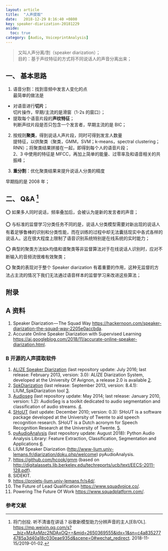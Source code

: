 ```yaml
---
layout: article
title:  "人声提取"
date:   2018-12-29 8:16:40 +0800
key: speaker-diarization-20181229
aside:
  toc: true
category: [Audio, VoiceprintAnalysis]
---
```


>又叫人声分离/割（speaker diarization）；  
目的：基于声纹特征的方式将不同说话人的声音分离出来；   

## 一、 基本思路
1. 语音分割：找到音频中发言人变化的点  
最简单的做法是
- 对语音进行**切片**；  
切片操作，早期/主流的是滑窗（1-2s 的窗口）；
- 提取每个语音片段的**声纹特征**；  
判断声纹片段是否只包含一个发言者，早期主流的是 BIC；  

2. 按规则**聚类**，得到说话人声片段，同时可得到发言人数量  
提特征，以供聚类（聚类，GMM，SVM；k-means，spectral clustering；RNN）；将聚类结果拼接在一起，即得到每个人的语音片段；    
2、3 中使用的特征是 MFCC，再加上简单的能量、过零率及和语音相关的共振峰；

3. **重分割**：优化聚类结果来提升说话人分类的精度    

早期指的是 2008 年；  


## 二、 Q&A [^1]
:o: 如果多人同时说话，频率叠加后，会被认为是新的发言者的声音；  

:o: 与标准的监督学习分类任务不同的是，说话人分类模型需要对新出现的说话人有着足够鲁棒的识别和分类性能，而在训练的过程中却无法囊括现实中各式各样的说话人。这在很大程度上限制了语音识别系统特别是在线系统的实时能力；  

:o: 典型的聚类方法如k均值和谱聚类等非监督算法对于在线说话人识别时，应对不断输入的音频流很难有效聚类；  

:o: 聚类的表现对于整个 Speaker diarization 有着重要的作用，这种无监督的方法占主流的情况下我们无法通过语音样本的监督学习来改进这些算法；  


## 附录
## A 资料
1. Speaker Diarization — The Squad Way <https://hackernoon.com/speaker-diarization-the-squad-way-2205e0accbda>.  
2. Accurate Online Speaker Diarization with Supervised Learning <https://ai.googleblog.com/2018/11/accurate-online-speaker-diarization.html>.  


### B 开源的人声提取软件
1. [ALIZE Speaker Diarization](https://en.wikipedia.org/w/index.php?title=ALIZE_Speaker_Diarization&action=edit&redlink=1) (last repository update: July 2016; last release: February 2013, version: 3.0): ALIZE Diarization System, developed at the University Of Avignon, a release 2.0 is available [2](http://alize.univ-avignon.fr/svn/LIA_RAL/branches/2.0/LIA_SpkSeg/).  
2. [SpkDiarization](http://www-lium.univ-lemans.fr/diarization/doku.php/welcome%7CLIUM) (last release: September 2013, version: 8.4.1): LIUM_SpkDiarization tool [3](http://www-lium.univ-lemans.fr/fr/content/liumspkdiarization).  
3. [Audioseg](https://en.wikipedia.org/w/index.php?title=Audioseg&action=edit&redlink=1) (last repository update: May 2014; last release: January 2010, version: 1.2): AudioSeg is a toolkit dedicated to audio segmentation and classification of audio streams. [4](http://gforge.inria.fr/projects/audioseg).   
4. [SHoUT](https://en.wikipedia.org/w/index.php?title=SHoUT&action=edit&redlink=1) (last update: December 2010; version: 0.3): SHoUT is a software package developed at the University of Twente to aid speech recognition research. SHoUT is a Dutch acronym for Speech Recognition Research at the University of Twente. [5](http://shout-toolkit.sourceforge.net/).  
5. [pyAudioAnalysis](https://en.wikipedia.org/w/index.php?title=PyAudioAnalysis&action=edit&redlink=1) (last repository update: August 2018): Python Audio Analysis Library: Feature Extraction, Classification, Segmentation and Applications [6](https://github.com/tyiannak/pyAudioAnalysis).  
6. LIUM Speaker Diarization (http://www-lium.univ-lemans.fr/diarization/doku.php/welcome)
pyAudioAnalysis.   
7. https://github.com/hcook/gmm (based on http://digitalassets.lib.berkeley.edu/techreports/ucb/text/EECS-2011-128.pdf).   
8. SIDEKIT.  
9. https://projets-lium.univ-lemans.fr/s4d/.  
10. The Future of Lead Qualification <https://www.squadvoice.co/>.  
11. Powering The Future Of Work <https://www.squadplatform.com/>.   

### 参考文献
[^1]:  将门创投. 听不清谁在讲话？谷歌新模型助力分辨声音的主人[EB/OL]. <https://mp.weixin.qq.com/s?__biz=MzAxMzc2NDAxOQ==&mid=2650369555&idx=1&sn=c4a8352774785a3d40a18c030eae935d&scene=0#wechat_redirect>. 2018-11-15/2019-01-02.  
